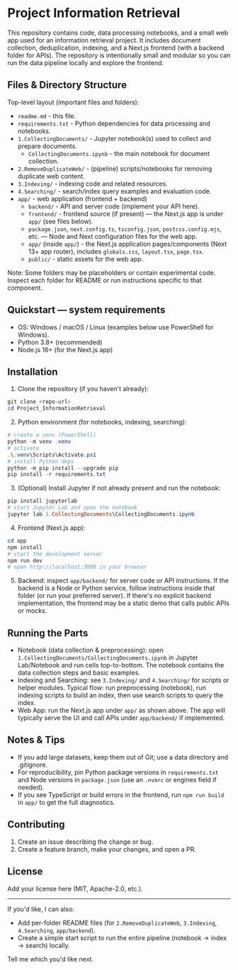 # Project Information Retrieval

This repository contains code, data processing notebooks, and a small web app used for an information retrieval project. It includes document collection, deduplication, indexing, and a Next.js frontend (with a backend folder for APIs). The repository is intentionally small and modular so you can run the data pipeline locally and explore the frontend.

## Files & Directory Structure

Top-level layout (important files and folders):

- `readme.md` - this file.
- `requirements.txt` - Python dependencies for data processing and notebooks.
- `1.CollectingDocuments/` - Jupyter notebook(s) used to collect and prepare documents.
  - `CollectingDocuments.ipynb` - the main notebook for document collection.
- `2.RemoveDuplicateWeb/` - (pipeline) scripts/notebooks for removing duplicate web content.
- `3.Indexing/` - indexing code and related resources.
- `4.Searching/` - search/index query examples and evaluation code.
- `app/` - web application (frontend + backend)
  - `backend/` - API and server code (implement your API here).
  - `frontend/` - frontend source (if present) — the Next.js app is under `app/` (see files below).
  - `package.json`, `next.config.ts`, `tsconfig.json`, `postcss.config.mjs`, etc. — Node and Next configuration files for the web app.
  - `app/` (inside `app/`) - the Next.js application pages/components (Next 13+ app router), includes `globals.css`, `layout.tsx`, `page.tsx`.
  - `public/` - static assets for the web app.

Note: Some folders may be placeholders or contain experimental code. Inspect each folder for README or run instructions specific to that component.

## Quickstart — system requirements

- OS: Windows / macOS / Linux (examples below use PowerShell for Windows).
- Python 3.8+ (recommended)
- Node.js 16+ (for the Next.js app)

## Installation

1) Clone the repository (if you haven't already):

```powershell
git clone <repo-url>
cd Project_InformationRetrieval
```

2) Python environment (for notebooks, indexing, searching):

```powershell
# create a venv (PowerShell)
python -m venv .venv
# activate
.\.venv\Scripts\Activate.ps1
# install Python deps
python -m pip install --upgrade pip
pip install -r requirements.txt
```

3) (Optional) Install Jupyter if not already present and run the notebook:

```powershell
pip install jupyterlab
# start Jupyter Lab and open the notebook
jupyter lab 1.CollectingDocuments\CollectingDocuments.ipynb
```

4) Frontend (Next.js app):

```powershell
cd app
npm install
# start the development server
npm run dev
# open http://localhost:3000 in your browser
```

5) Backend: inspect `app/backend/` for server code or API instructions. If the backend is a Node or Python service, follow instructions inside that folder (or run your preferred server). If there's no explicit backend implementation, the frontend may be a static demo that calls public APIs or mocks.

## Running the Parts

- Notebook (data collection & preprocessing): open `1.CollectingDocuments/CollectingDocuments.ipynb` in Jupyter Lab/Notebook and run cells top-to-bottom. The notebook contains the data collection steps and basic examples.
- Indexing and Searching: see `3.Indexing/` and `4.Searching/` for scripts or helper modules. Typical flow: run preprocessing (notebook), run indexing scripts to build an index, then use search scripts to query the index.
- Web App: run the Next.js app under `app/` as shown above. The app will typically serve the UI and call APIs under `app/backend/` if implemented.

## Notes & Tips

- If you add large datasets, keep them out of Git; use a data directory and .gitignore.
- For reproducibility, pin Python package versions in `requirements.txt` and Node versions in `package.json` (use an `.nvmrc` or engines field if needed).
- If you see TypeScript or build errors in the frontend, run `npm run build` in `app/` to get the full diagnostics.

## Contributing

1. Create an issue describing the change or bug.
2. Create a feature branch, make your changes, and open a PR.

## License

Add your license here (MIT, Apache-2.0, etc.).

---

If you'd like, I can also:
- Add per-folder README files (for `2.RemoveDuplicateWeb`, `3.Indexing`, `4.Searching`, `app/backend`).
- Create a simple start script to run the entire pipeline (notebook -> index -> search) locally.

Tell me which you'd like next.
